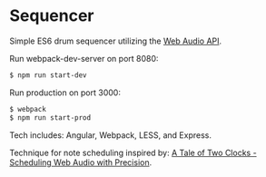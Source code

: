 # Sequencer

Simple ES6 drum sequencer utilizing the [Web Audio API](https://developer.mozilla.org/en-US/docs/Web/API/Web_Audio_API).

Run webpack-dev-server on port 8080:

```sh
$ npm run start-dev
```

Run production on port 3000:

```sh
$ webpack
$ npm run start-prod
```

Tech includes: Angular, Webpack, LESS, and Express.

Technique for note scheduling inspired by:
[A Tale of Two Clocks - Scheduling Web Audio with
Precision](https://www.html5rocks.com/en/tutorials/audio/scheduling/).
